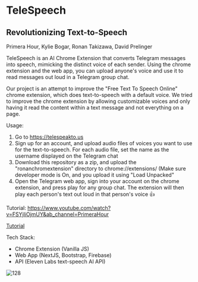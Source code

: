 <h1>TeleSpeech</h1>
<h2>Revolutionizing Text-to-Speech </h2>

Primera Hour, Kylie Bogar, Ronan Takizawa, David Prelinger

TeleSpeech is an AI Chrome Extension that converts Telegram messages into speech, mimicking the distinct voice of each sender. Using the chrome extension and the web app, you can upload anyone's voice and use it to read messages out loud in a Telegram group chat. 

Our project is an attempt to improve the "Free Text To Speech Online" chrome extension, which does text-to-speech with a default voice. We tried to improve the chrome extension by allowing customizable voices and only having it read the content within a text message and not everything on a page. 

Usage:

1. Go to https://telespeakto.us
2. Sign up for an account, and upload audio files of voices you want to use for the text-to-speech. For each audio file, set the name as the username displayed on the Telegram chat
3. Download this repository as a zip, and upload the "ronanchromextension" directory to chrome://extensions/ (Make sure developer mode is On, and you upload it using "Load Unpacked"
4. Open the Telegram web app, sign into your account on the chrome extension, and press play for any group chat. The extension will then play each person's text out loud in that person's voice 👍

Tutorial: https://www.youtube.com/watch?v=FSYjliOjmUY&ab_channel=PrimeraHour

<a href="https://www.youtube.com/watch?v=FSYjliOjmUY&ab_channel=PrimeraHour">Tutorial</a>

Tech Stack: 
- Chrome Extension (Vanilla JS)
- Web App (NextJS, Bootstrap, Firebase)
- API (Eleven Labs text-speech AI API)


![128](https://github.com/David-Prelinger/hackharvard/assets/71115970/984bc810-4442-4a57-b1da-b0c56f33401b)
